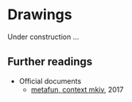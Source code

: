 # Drawings

Under construction ...

## Further readings

- Official documents
    - [metafun, context mkiv](http://www.pragma-ade.nl/general/manuals/metafun-p.pdf), 2017

